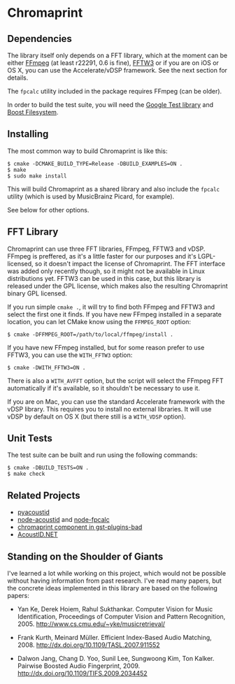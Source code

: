 Chromaprint
===========

Dependencies
------------

The library itself only depends on a FFT library, which at the moment can
be either [FFmpeg][1] (at least r22291, 0.6 is fine), [FFTW3][2] or if you are
on iOS or OS X, you can use the Accelerate/vDSP framework. See the next
section for details.

The `fpcalc` utility included in the package requires FFmpeg (can be older).

In order to build the test suite, you will need the [Google Test library][4] and [Boost Filesystem][3].

[1]: http://www.ffmpeg.org/
[2]: http://www.fftw.org/
[3]: http://www.boost.org/
[4]: http://code.google.com/p/googletest/

Installing
----------

The most common way to build Chromaprint is like this:

    $ cmake -DCMAKE_BUILD_TYPE=Release -DBUILD_EXAMPLES=ON .
    $ make
    $ sudo make install

This will build Chromaprint as a shared library and also include the `fpcalc`
utility (which is used by MusicBrainz Picard, for example).

See below for other options.

FFT Library
-----------

Chromaprint can use three FFT libraries, FFmpeg, FFTW3 and vDSP. FFmpeg is
preffered, as it's a little faster for our purposes and it's LGPL-licensed,
so it doesn't impact the license of Chromaprint. The FFT interface was added
only recently though, so it might not be available in Linux distributions yet.
FFTW3 can be used in this case, but this library is released under the GPL
license, which makes also the resulting Chromaprint binary GPL licensed.

If you run simple `cmake .`, it will try to find both FFmpeg and FFTW3 and
select the first one it finds. If you have new FFmpeg installed in a separate
location, you can let CMake know using the `FFMPEG_ROOT` option:

    $ cmake -DFFMPEG_ROOT=/path/to/local/ffmpeg/install .

If you have new FFmpeg installed, but for some reason prefer to use FFTW3, you
can use the `WITH_FFTW3` option:  

    $ cmake -DWITH_FFTW3=ON .

There is also a `WITH_AVFFT` option, but the script will select the FFmpeg FFT
automatically if it's available, so it shouldn't be necessary to use it.

If you are on Mac, you can use the standard Accelerate framework with the vDSP
library. This requires you to install no external libraries. It will use
vDSP by default on OS X (but there still is a `WITH_VDSP` option).

Unit Tests
----------

The test suite can be built and run using the following commands:

    $ cmake -DBUILD_TESTS=ON .
    $ make check

Related Projects
----------------

 * [pyacoustid][]
 * [node-acoustid][] and [node-fpcalc][]
 * [chromaprint component in gst-plugins-bad][gst]
 * [AcoustID.NET][]
 
[pyacoustid]: https://github.com/sampsyo/pyacoustid
[gst]: http://cgit.freedesktop.org/gstreamer/gst-plugins-bad/tree/ext/chromaprint
[node-acoustid]: https://github.com/parshap/node-acoustid
[node-fpcalc]: https://github.com/parshap/node-fpcalc
[AcoustID.NET]: https://github.com/wo80/AcoustID.NET

Standing on the Shoulder of Giants
----------------------------------

I've learned a lot while working on this project, which would not be possible
without having information from past research. I've read many papers, but the
concrete ideas implemented in this library are based on the following papers:

 * Yan Ke, Derek Hoiem, Rahul Sukthankar. Computer Vision for Music
   Identification, Proceedings of Computer Vision and Pattern Recognition,
   2005. http://www.cs.cmu.edu/~yke/musicretrieval/

 * Frank Kurth, Meinard Müller. Efficient Index-Based Audio Matching, 2008.
   http://dx.doi.org/10.1109/TASL.2007.911552

 * Dalwon Jang, Chang D. Yoo, Sunil Lee, Sungwoong Kim, Ton Kalker.
   Pairwise Boosted Audio Fingerprint, 2009.
   http://dx.doi.org/10.1109/TIFS.2009.2034452

